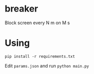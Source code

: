 # breaker
Block screen every N m on M s

# Using
`pip install -r requirements.txt`

Edit `params.json` and run `python main.py`
